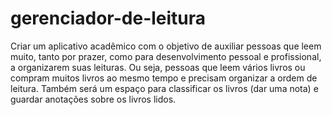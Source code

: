 # gerenciador-de-leitura
Criar um aplicativo acadêmico com o objetivo de auxiliar pessoas que leem muito, tanto por prazer, como para desenvolvimento pessoal e profissional, a organizarem suas leituras. Ou seja, pessoas que leem vários livros ou compram muitos livros ao mesmo tempo e precisam organizar a ordem de leitura. Também será um espaço para classificar os livros (dar uma nota) e guardar anotações sobre os livros lidos.
